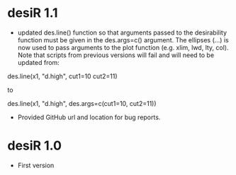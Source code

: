 # desiR 1.1

* updated des.line() function so that arguments passed to the desirability function must be given in the des.args=c() argument. The ellipses (...) is now used to pass arguments to the plot function (e.g. xlim, lwd, lty, col). Note that scripts from previous versions will fail and will need to be updated from:

des.line(x1, "d.high", cut1=10 cut2=11)

to

des.line(x1, "d.high", des.args=c(cut1=10, cut2=11))


* Provided GitHub url and location for bug reports.


# desiR 1.0

* First version
